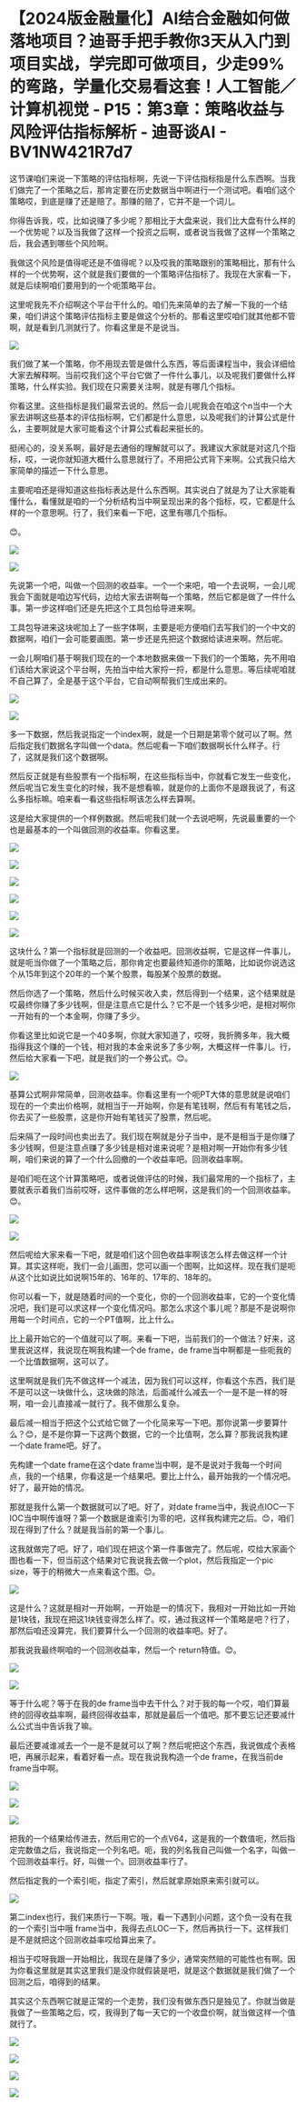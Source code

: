 # 【2024版金融量化】AI结合金融如何做落地项目？迪哥手把手教你3天从入门到项目实战，学完即可做项目，少走99%的弯路，学量化交易看这套！人工智能／计算机视觉 - P15：第3章：策略收益与风险评估指标解析 - 迪哥谈AI - BV1NW421R7d7

这节课咱们来说一下策略的评估指标啊，先说一下评估指标指是什么东西啊。当我们做完了一个策略之后，那肯定要在历史数据当中啊进行一个测试吧。看咱们这个策略哎，到底是赚了还是赔了。那赚的赔了，它并不是一个词儿。

你得告诉我，哎，比如说赚了多少呢？那相比于大盘来说，我们比大盘有什么样的一个优势呢？以及当我做了这样一个投资之后啊，或者说当我做了这样一个策略之后，我会遇到哪些个风险啊。

我做这个风险是值得呢还是不值得呢？以及哎我的策略跟别的策略相比，那有什么样的一个优势啊，这个就是我们要做的一个策略评估指标了。我现在大家看一下，就是后续啊咱们要用到的一个呃策略平台。

这里呢我先不介绍啊这个平台干什么的。咱们先来简单的去了解一下我的一个结果，咱们讲这个策略评估指标主要是做这个分析的。那看这里哎咱们就其他都不管啊，就是看到几测就行了。你看这里是不是说当。



![](img/de0417fffbbdd939de49cb1dbe4ae504_1.png)

我们做了某一个策略，你不用现去管是做什么东西，等后面课程当中，我会详细给大家去解释啊。当前哎我们这个平台它做了一件什么事儿，以及呢我们要做什么样策略，什么样实验。我们现在只需要关注啊，就是有哪几个指标。

你看这里。这些指标是我们最常去说的。然后一会儿呢我会在咱这个n当中一个大家去讲啊这些基本的评估指标啊，它们都是什么意思，以及呢我们的计算公式是什么，主要啊就是大家可能看这个计算公式看起来挺长的。

挺闹心的，没关系啊，最好是去通俗的理解就可以了。我建议大家就是对这几个指标，哎，一说你就知道大概什么意思就行了。不用把公式背下来啊。公式我只给大家简单的描述一下什么意思。

主要呢咱还是得知道这些指标表达是什么东西啊。其实说白了就是为了让大家能看懂什么，看懂就是咱的一个分析结构当中啊呈现出来的各个指标，哎，它都是什么样的一个意思啊。行了，我们来看一下吧，这里有哪几个指标。

😊。

![](img/de0417fffbbdd939de49cb1dbe4ae504_3.png)

![](img/de0417fffbbdd939de49cb1dbe4ae504_4.png)

先说第一个吧，叫做一个回测的收益率。一个一个来吧，咱一个去说啊，一会儿呢我会下面就是咱边写代码，边给大家去讲啊每一个策略，然后它都是做了一件什么事。第一步这样咱们还是先把这个工具包给导进来啊。

工具包导进来这块呢加上了一些字体啊，主要是呃方便咱们去写我们的一个中文的数据啊，咱们一会可能要画图。第一步还是先把这个数据给读进来啊。然后呢。

一会儿啊咱们基于啊我们现在的一个本地数据来做一下我们的一个策略，先不用咱们该给大家说这个平台啊，先拍当中给大家捋一捋，都是什么意思。等后续呢咱就不自己算了，全是基于这个平台，它自动啊帮我们生成出来的。



![](img/de0417fffbbdd939de49cb1dbe4ae504_6.png)

![](img/de0417fffbbdd939de49cb1dbe4ae504_7.png)

多一下数据，然后我说指定一个index啊，就是一个日期是第零个就可以了啊。然后指定我们数据名字叫做一个data。然后呢看一下咱们数据啊长什么样子。行了，这就是我们这个数据啊。

然后反正就是有些股票有一个指标啊，在这些指标当中，你就看它发生一些变化，然后呢当它发生变化的时候，我不是想看嘛，就是你的上面你不是跟我说了，有这么多指标嘛。咱来看一看这些指标啊该怎么样去算啊。

这是给大家提供的一个样例数据。然后呢我们就一个去说吧啊，先说最重要的一个也是最基本的一个叫做回测的收益率。你看这里。



![](img/de0417fffbbdd939de49cb1dbe4ae504_9.png)

![](img/de0417fffbbdd939de49cb1dbe4ae504_10.png)

![](img/de0417fffbbdd939de49cb1dbe4ae504_11.png)

![](img/de0417fffbbdd939de49cb1dbe4ae504_12.png)

![](img/de0417fffbbdd939de49cb1dbe4ae504_13.png)

![](img/de0417fffbbdd939de49cb1dbe4ae504_14.png)

这块什么？第一个指标就是回测的一个收益吧。回测收益啊，它是这样一件事儿，就是呃当你做了一个策略之后，那你肯定也要最终知道你的策略，比如说你说选这个从15年到这个20年的一个某个股票，每股某个股票的数据。

然后你选了一个策略，然后什么时候买收入卖，然后得到一个结果，这个结果就是哎最终你赚了多少钱啊，但是注意点它是什么？它不是一个钱多少吧，是相对啊你一开始有的一个本金啊，你赚了多少。

你看这里比如说它是一个40多啊，你就大家知道了，哎呀，我折腾多年，我大概指得我这个赚的一个钱，相对我的本金来说多了多少啊，大概这样一件事儿。行，然后给大家看一下吧，就是我们的一个券公式。😊。



![](img/de0417fffbbdd939de49cb1dbe4ae504_16.png)

基算公式啊非常简单，回测收益率。你看这里有一个呃PT大体的意思就是说咱们现在的一个卖出价格啊，就相当于一开始啊，你是有笔钱啊，然后有有笔钱之后，你去买了一些股票，这是你开始有笔钱买了股票，然后呢。

后来隔了一段时间也卖出去了。我们现在啊就是分子当中，是不是相当于是你赚了多少钱啊，但是注意点赚了多少钱是相对谁来说呢？是相对啊一开始你有多少钱啊，咱们来说的算了一个什么回撤的一个收益率吧。回测收益率啊。

是咱们呃在这个计算策略吧，或者说做评估的时候，我们最常用的一个指标了，主要就表示着我们当前哎呀，这件事做的怎么样吧啊，这是我们的一个回测收益率。😊。



![](img/de0417fffbbdd939de49cb1dbe4ae504_18.png)

![](img/de0417fffbbdd939de49cb1dbe4ae504_19.png)

然后呢给大家来看一下吧，就是咱们这个回色收益率啊该怎么样去做这样一个计算。其实这样呃，我们一会儿画图，您可以画一个图啊，比如这样。现在我们是呃从这个比如说比如说啊15年的、16年的、17年的、18年的。

你可以看一下，就是随着时间的一个变化，你的一个回测收益率，它的一个变化情况吧，我们是可以求这样一个变化情况吗。那怎么求这个事儿呢？那是不是说啊你用每一个时间点，它的一个PT值啊，比上什么。

比上最开始它的一个值就可以了啊。来看一下吧，当前我们的一个做法？好来，这里我说这样，我说现在啊我构建一个de frame，de frame当中啊都是一些呃我的一个比值数据啊，这可以了。

这里啊就是我们先不做这样一个减法，因为我们可以这样，你看这个东西，我们是不是可以这一块做什么，这块做的除法，后面减什么减去一个一是不是一样的呀啊，咱一会儿直接减一就行了。我不做那么复杂。

最后减一相当于把这个公式给它做了一个化简来写一下吧。那你说第一步要算什么？😊，是不是你算一下这两个数据，它的一个比值啊，怎么算？那我说我构建一个date frame吧。好了。

先构建一个date frame在这个date frame当中啊，是不是说对于我每一个时间点，我的一个结果，你看这是一个结果吧。要比上什么，最开始我的一个情况吧。好了，最开始的情况。

那就是我什么第一个数据就可以了吧。好了，对date frame当中，我说点IOC一下IOC当中啊传谁呀？第一个数据是谁索引为零的吧，这样我构建完之后。😊，咱们现在得到了什么？就是我当前的第一个事儿。

这我就做完了吧。好了，咱们现在把这个第一件事做完了。然后呢，哎给大家画个图也看一下，但当前这个结果对它我说我去做一个plot，然后我指定一个pic size，等于的稍微大一点来看这个图。😊。



![](img/de0417fffbbdd939de49cb1dbe4ae504_21.png)

这是什么？这就是相对一开始啊，一开始是一的情况下，我相对一开始比如一开始是1块钱，我现在把这1块钱变得怎么样了。哎，通过我这样一个策略是吧？行了，那然后咱还没算完，我们要算什么一个回测的收益率吧。好了。

那我说我最终啊咱的一个回测收益率，然后一个 return特值。😊。

![](img/de0417fffbbdd939de49cb1dbe4ae504_23.png)

![](img/de0417fffbbdd939de49cb1dbe4ae504_24.png)

等于什么呢？等于在我的de frame当中去干什么？对于我的每一个哎，咱们算最终的回得收益率啊，最终回得收益率，那就是最后一个值吧。那不要忘记还要减什么公式当中告诉我了嘛。

最后还要减谁减去一个一是不是就可以了啊？然后呢把这个东西，我说做成个表格吧，再展示起来，看着好看一点。现在我说我构造一个de frame，在我当前de frame当中啊。



![](img/de0417fffbbdd939de49cb1dbe4ae504_26.png)

![](img/de0417fffbbdd939de49cb1dbe4ae504_27.png)

![](img/de0417fffbbdd939de49cb1dbe4ae504_28.png)

把我的一个结果给传进去，然后用它的一个点V64，这是我的一个数值呃，然后指定完数值之后，我说指定一个列名吧。呃，我的列名我自己叫做一个名字，叫做一个回测收益率行。好，叫做一个。回测收益率行了。

然后指定我的一个索引呃，指定了索引，然后就拿原始原来索引就可以。

![](img/de0417fffbbdd939de49cb1dbe4ae504_30.png)

第二index也行，我们来质行一下啊。哦，看一下遇到小问题，这个负一没有在我的一个索引当中哦 frame当中，我得去点LOC一下，然后再执行一下。这样我们是不是就把这个回测收益率哎给算出来了。

相当于哎呀我跟一开始相比，我现在是赚了多少，通常突然赔的可能性也有啊。因为你看这里就是其实这里我们是没你就假装是吧，就是这个数据就是我们做了一个回测之后，咱得到的结果。

其实这个东西啊它就是正常的一个走势，我们没有做东西只是独见了。你就当做是我做了一些策略之后，哎，我得到了每一天它的一个收盘价啊，就当做这样一个值就行了。



![](img/de0417fffbbdd939de49cb1dbe4ae504_32.png)

![](img/de0417fffbbdd939de49cb1dbe4ae504_33.png)

![](img/de0417fffbbdd939de49cb1dbe4ae504_34.png)

![](img/de0417fffbbdd939de49cb1dbe4ae504_35.png)